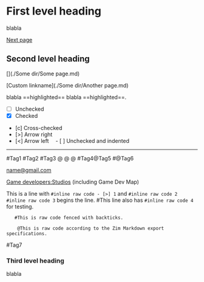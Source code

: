# First level heading

blabla

[Next page](This%20is%20a%20sub%20page.md)

## Second level heading

[](./Some dir/Some page.md)

[Custom linkname](./Some dir/Another page.md)

blabla ==highlighted== blabla ==highlighted==.

- [ ] Unchecked
- [x] Checked
- [c] Cross-checked
- [>] Arrow right
- [<] Arrow left
&emsp;- [ ] Unchecked and indented

---

#Tag1 #Tag2 #Tag3
@ @
@
#Tag4@Tag5
#@Tag6

[name@gmail.com](mailto:name@gmail.com)

[Game developers:Studios]() (including Game Dev Map)

This is a line with `#inline raw code - [>] 1` and `#inline raw code 2`
`#inline raw code 3` begins the line.
#This line also has `#inline raw code 4` for testing.

```
   #This is raw code fenced with backticks.
```

```
	@This is raw code according to the Zim Markdown export specifications.
```
#Tag7

### Third level heading

blabla

